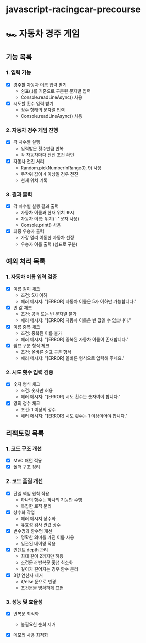 # javascript-racingcar-precourse
# 🏎 자동차 경주 게임

##  기능 목록

### 1. 입력 기능
- [x] 경주할 자동차 이름 입력 받기
  - 쉼표(,)를 기준으로 구분된 문자열 입력
  - Console.readLineAsync() 사용
- [x] 시도할 횟수 입력 받기
  - 정수 형태의 문자열 입력
  - Console.readLineAsync() 사용

### 2. 자동차 경주 게임 진행
- [x] 각 차수별 실행
  - 입력받은 횟수만큼 반복
  - 각 자동차마다 전진 조건 확인
- [x] 자동차 전진 처리
  - Random.pickNumberInRange(0, 9) 사용
  - 무작위 값이 4 이상일 경우 전진
  - 현재 위치 기록

### 3. 결과 출력
- [x] 각 차수별 실행 결과 출력
  - 자동차 이름과 현재 위치 표시
  - 자동차 이름: 위치('-' 문자 사용)
  - Console.print() 사용
- [x] 최종 우승자 출력
  - 가장 멀리 이동한 자동차 선정
  - 우승자 이름 출력 (쉼표로 구분)

## 예외 처리 목록

### 1. 자동차 이름 입력 검증
- [x] 이름 길이 체크
  - 조건: 5자 이하
  - 에러 메시지: "[ERROR] 자동차 이름은 5자 이하만 가능합니다."
- [x] 빈 값 체크
  - 조건: 공백 또는 빈 문자열 불가
  - 에러 메시지: "[ERROR] 자동차 이름은 빈 값일 수 없습니다."
- [x] 이름 중복 체크
  - 조건: 중복된 이름 불가
  - 에러 메시지: "[ERROR] 중복된 자동차 이름이 존재합니다."
- [x] 쉼표 구분 형식 체크
  - 조건: 올바른 쉼표 구분 형식
  - 에러 메시지: "[ERROR] 올바른 형식으로 입력해 주세요."

### 2. 시도 횟수 입력 검증
- [x] 숫자 형식 체크
  - 조건: 숫자만 허용
  - 에러 메시지: "[ERROR] 시도 횟수는 숫자여야 합니다."
- [x] 양의 정수 체크
  - 조건: 1 이상의 정수
  - 에러 메시지: "[ERROR] 시도 횟수는 1 이상이어야 합니다."


## 리팩토링 목록

### 1. 코드 구조 개선
- [x] MVC 패턴 적용
- [x] 폴더 구조 정리

### 2. 코드 품질 개선
- [x] 단일 책임 원칙 적용
  - 하나의 함수는 하나의 기능만 수행
  - 복잡한 로직 분리
- [x] 상수화 작업
  - 에러 메시지 상수화
  - 유효성 검사 관련 상수
- [x] 변수명과 함수명 개선
  - 명확한 의미를 가진 이름 사용
  - 일관된 네이밍 적용
- [x] 인덴트 depth 관리
  - 최대 깊이 2까지만 허용
  - 조건문과 반복문 중첩 최소화
  - 깊이가 깊어지는 경우 함수 분리
- [x] 3항 연산자 제거
  - if/else 문으로 변경
  - 조건문을 명확하게 표현

### 3. 성능 및 효율성
- [x] 반복문 최적화
  - 불필요한 순회 제거
- [x] 메모리 사용 최적화
  

